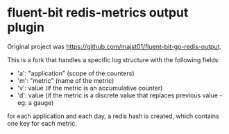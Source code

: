 # fluent-bit redis-metrics output plugin

Original project was https://github.com/majst01/fluent-bit-go-redis-output.

This is a fork that handles a specific log structure with the following fields:
 - 'a': "application" (scope of the counters)
 - 'm': "metric" (name of the metric)
 - 'v': value (if the metric is an accumulative counter)
 - 'd': value (if the metric is a discrete value that replaces previous value - eg: a gauge)

for each application and each day, a redis hash is created, which contains one key for each metric.
